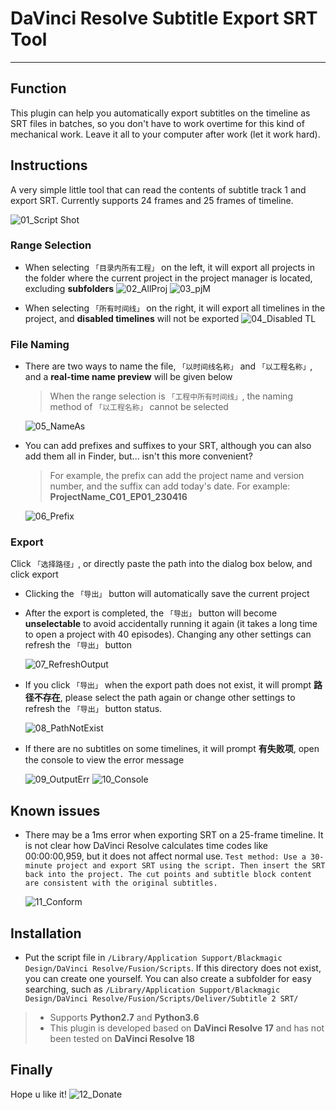 # DaVinci Resolve Subtitle Export SRT Tool
___
## Function
This plugin can help you automatically export subtitles on the timeline as SRT files in batches, so you don't have to work overtime for this kind of mechanical work. Leave it all to your computer after work (let it work hard).
## Instructions
A very simple little tool that can read the contents of subtitle track 1 and export SRT. Currently supports 24 frames and 25 frames of timeline.
    
![01_Script Shot](assets/01_Script%20Shot.png)

### Range Selection
* When selecting `「目录内所有工程」` on the left, it will export all projects in the folder where the current project in the project manager is located, excluding **subfolders**
    ![02_AllProj](assets/02_AllProj.png)
    ![03_pjM](assets/03_pjM.png)

* When selecting `「所有时间线」` on the right, it will export all timelines in the project, and **disabled timelines** will not be exported
![04_Disabled TL](assets/04_Disabled%20TL.png)

### File Naming
* There are two ways to name the file, `「以时间线名称」` and `「以工程名称」`, and a **real-time name preview** will be given below
    > When the range selection is `「工程中所有时间线」`, the naming method of `「以工程名称」` cannot be selected

    ![05_NameAs](assets/05_NameAs.png)

* You can add prefixes and suffixes to your SRT, although you can also add them all in Finder, but... isn't this more convenient?
    > For example, the prefix can add the project name and version number, and the suffix can add today's date. For example: **ProjectName_C01_EP01_230416**
    
    ![06_Prefix](assets/06_Prefix.png)

### Export
Click `「选择路径」`, or directly paste the path into the dialog box below, and click export
* Clicking the `「导出」` button will automatically save the current project
* After the export is completed, the `「导出」` button will become **unselectable** to avoid accidentally running it again (it takes a long time to open a project with 40 episodes). Changing any other settings can refresh the `「导出」` button

    ![07_RefreshOutput](assets/07_RefreshOutput.gif)

* If you click `「导出」` when the export path does not exist, it will prompt **路径不存在**, please select the path again or change other settings to refresh the `「导出」` button status.

    ![08_PathNotExist](assets/08_PathNotExist.gif)

* If there are no subtitles on some timelines, it will prompt **有失败项**, open the console to view the error message

    ![09_OutputErr](assets/09_OutputErr.png)
![10_Console](assets/10_Console.png)



## Known issues
* There may be a 1ms error when exporting SRT on a 25-frame timeline. It is not clear how DaVinci Resolve calculates time codes like 00:00:00,959, but it does not affect normal use.
    `Test method: Use a 30-minute project and export SRT using the script. Then insert the SRT back into the project. The cut points and subtitle block content are consistent with the original subtitles.`
    
    ![11_Conform](assets/11_Conform.png)

## Installation
* Put the script file in `/Library/Application Support/Blackmagic Design/DaVinci Resolve/Fusion/Scripts`. If this directory does not exist, you can create one yourself. You can also create a subfolder for easy searching, such as `/Library/Application Support/Blackmagic Design/DaVinci Resolve/Fusion/Scripts/Deliver/Subtitle 2 SRT/`
> * Supports **Python2.7** and **Python3.6**
> * This plugin is developed based on **DaVinci Resolve 17** and has not been tested on **DaVinci Resolve 18**
## Finally
Hope u like it!
![12_Donate](assets/12_Donate.jpg)


